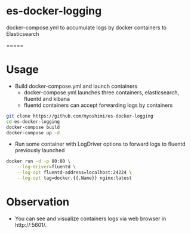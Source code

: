 # es-docker-logging

docker-compose.yml to accumulate logs by docker containers to Elasticsearch

=====

# Usage

* Build docker-compose.yml and launch containers
  * docker-compose.yml launches three containers, elasticsearch, fluentd and kibana
  * fluentd containers can accept forwarding logs by containers

```bash
git clone https://github.com/myoshimi/es-docker-logging
cd es-docker-logging
docker-compose build
docker-compose up -d
```

* Run some container with LogDriver options to forward logs to fluentd previously launched

```bash
docker run -d -p 80:80 \
    --log-driver=fluentd \
    --log-opt fluentd-address=localhost:24224 \
    --log-opt tag=docker.{{.Name}} nginx:latest
```

# Observation

* You can see and visualize containers logs via web browser in http://<path to docker host>:5601/.

